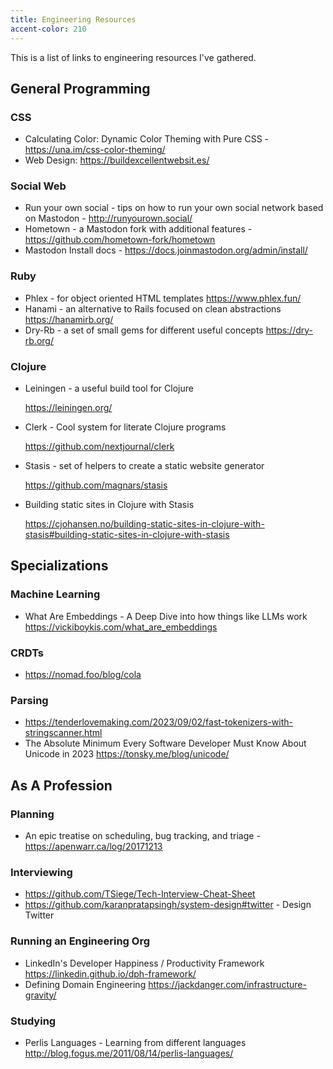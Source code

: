 ```yaml
---
title: Engineering Resources
accent-color: 210
---
```


This is a list of links to engineering resources I've gathered.

## General Programming

### CSS

* Calculating Color: Dynamic Color Theming with Pure CSS - <https://una.im/css-color-theming/>
* Web Design: <https://buildexcellentwebsit.es/>

### Social Web

* Run your own social - tips on how to run your own social network based on Mastodon - <http://runyourown.social/>
* Hometown - a Mastodon fork with additional features - <https://github.com/hometown-fork/hometown>
* Mastodon Install docs - <https://docs.joinmastodon.org/admin/install/>

### Ruby

* Phlex - for object oriented HTML templates <https://www.phlex.fun/>
* Hanami - an alternative to Rails focused on clean abstractions <https://hanamirb.org/>
* Dry-Rb - a set of small gems for different useful concepts <https://dry-rb.org/>

### Clojure

* Leiningen - a useful build tool for Clojure

  <https://leiningen.org/> 
* Clerk - Cool system for literate Clojure programs

  <https://github.com/nextjournal/clerk> 
* Stasis - set of helpers to create a static website generator

  <https://github.com/magnars/stasis> 
* Building static sites in Clojure with Stasis
  
  <https://cjohansen.no/building-static-sites-in-clojure-with-stasis#building-static-sites-in-clojure-with-stasis>
  
## Specializations

### Machine Learning

* What Are Embeddings - A Deep Dive into how things like LLMs work <https://vickiboykis.com/what_are_embeddings>

### CRDTs

* <https://nomad.foo/blog/cola>

### Parsing

* <https://tenderlovemaking.com/2023/09/02/fast-tokenizers-with-stringscanner.html>
* The Absolute Minimum Every Software Developer Must Know About Unicode in 2023 <https://tonsky.me/blog/unicode/>
  
## As A Profession

### Planning

* An epic treatise on scheduling, bug tracking, and triage - <https://apenwarr.ca/log/20171213>

### Interviewing

* <https://github.com/TSiege/Tech-Interview-Cheat-Sheet>
* <https://github.com/karanpratapsingh/system-design#twitter> - Design Twitter

### Running an Engineering Org

* LinkedIn's Developer Happiness / Productivity Framework <https://linkedin.github.io/dph-framework/>
* Defining Domain Engineering <https://jackdanger.com/infrastructure-gravity/>

### Studying

* Perlis Languages - Learning from different languages <http://blog.fogus.me/2011/08/14/perlis-languages/>
